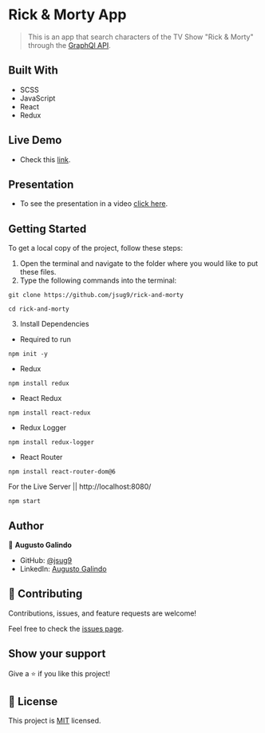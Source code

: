 # Rick & Morty App

> This is an app that search characters of the TV Show "Rick & Morty" through the [GraphQl API](https://rickandmortyapi.com/graphql).

## Built With

- SCSS
- JavaScript
- React
- Redux

## Live Demo

- Check this [link](https://pure-journey-97070.herokuapp.com).

## Presentation

- To see the presentation in a video [click here](https://www.loom.com/share/2ec7c8700eb9424ca19512f292651b16).

## Getting Started

To get a local copy of the project, follow these steps: 
1. Open the terminal and navigate to the folder where you would like to put these files.
2. Type the following commands into the terminal: 
 ```
 git clone https://github.com/jsug9/rick-and-morty
 ```
 ```
 cd rick-and-morty
 ```
3. Install Dependencies
  - Required to run 
  ```
  npm init -y
  ```
  - Redux
  ```
  npm install redux
  ```
  - React Redux
  ```
  npm install react-redux
  ```
  - Redux Logger
  ```
  npm install redux-logger
  ```
  - React Router
  ```
  npm install react-router-dom@6
  ```

For the Live Server  || http://localhost:8080/
```
npm start
```

## Author

👤 **Augusto Galindo**

- GitHub: [@jsug9](https://github.com/jsug9)
- LinkedIn: [Augusto Galindo](https://www.linkedin.com/in/augustogalindo/)

## 🤝 Contributing

Contributions, issues, and feature requests are welcome!

Feel free to check the [issues page](https://github.com/jsug9/rick-and-morty/issues).
## Show your support

Give a ⭐️ if you like this project!

## 📝 License

This project is [MIT](./LICENSE) licensed.